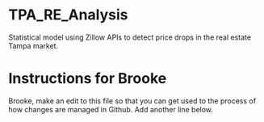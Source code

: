 # TPA_RE_Analysis
Statistical model using Zillow APIs to detect price drops in the real estate Tampa market.

# Instructions for Brooke

Brooke, make an edit to this file so that you can get used to the process of how changes are managed in Github. Add another line below. 
